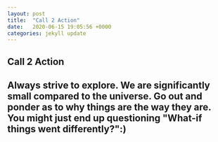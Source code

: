 ```yaml
---
layout: post
title:  "Call 2 Action"
date:   2020-06-15 19:05:56 +0000
categories: jekyll update
---
```


<h2>Call 2 Action<h2>
<p> Always strive to explore. We are significantly small compared to the universe. Go out and ponder as to why things are the way they are. You might just end up questioning "What-if things went differently?":)</p>